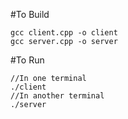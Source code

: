 #To Build
```
gcc client.cpp -o client
gcc server.cpp -o server
```

#To Run
```
//In one terminal
./client
//In another terminal
./server
```
